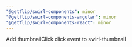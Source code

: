 ```yaml
---
"@getflip/swirl-components": minor
"@getflip/swirl-components-angular": minor
"@getflip/swirl-components-react": minor
---
```


Add thumbnailClick click event to swirl-thumbnail
